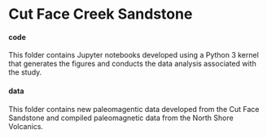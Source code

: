# Cut Face Creek Sandstone

#### code

This folder contains Jupyter notebooks developed using a Python 3 kernel that generates the figures and conducts the data analysis associated with the study. 



#### data

This folder contains new paleomagentic data developed from the Cut Face Sandstone and compiled paleomagnetic data from the North Shore Volcanics. 



